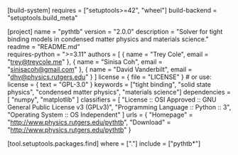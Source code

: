 [build-system]
requires = ["setuptools>=42", "wheel"]
build-backend = "setuptools.build_meta"

[project]
name = "pythtb"
version = "2.0.0"
description = "Solver for tight binding models in condensed matter physics and materials science."
readme = "README.md"  
requires-python = ">=3.11"
authors = [
  { name = "Trey Cole", email = "trey@treycole.me" },
  { name = "Sinisa Coh", email = "sinisacoh@gmail.com" },
  { name = "David Vanderbilt", email = "dhv@physics.rutgers.edu" }
]
license = { file = "LICENSE" }  # or use: license = { text = "GPL-3.0" }
keywords = ["tight binding", "solid state physics", "condensed matter physics", "materials science"]
dependencies = [
  "numpy",
  "matplotlib"
]
classifiers = [
  "License :: OSI Approved :: GNU General Public License v3 (GPLv3)",
  "Programming Language :: Python :: 3",
  "Operating System :: OS Independent"
]
urls = { 
  "Homepage" = "http://www.physics.rutgers.edu/pythtb",
  "Download" = "http://www.physics.rutgers.edu/pythtb"
}

[tool.setuptools.packages.find]
where = ["."]
include = ["pythtb*"]

